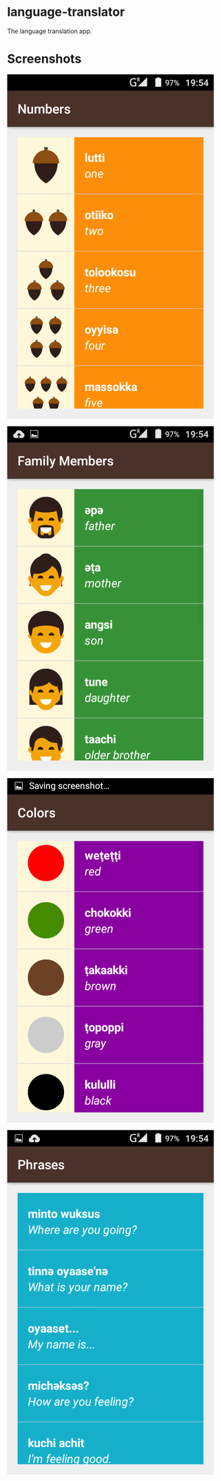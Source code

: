 # language-translator
The language translation app.

# Screenshots
![screenshot](images/Screenshot_2017-05-14-19-54-11.png) 


![screenshot](images/Screenshot_2017-05-14-19-54-17.png) 


![screenshot](images/Screenshot_2017-05-14-19-54-20.png) 


![screenshot](images/Screenshot_2017-05-14-19-54-26.png) 
